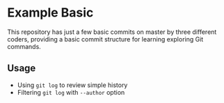 # Example Basic

This repository has just a few basic commits on master by three different coders, providing a basic commit structure for learning exploring Git commands.

## Usage

* Using `git log` to review simple history
* Filtering `git log` with `--author` option
